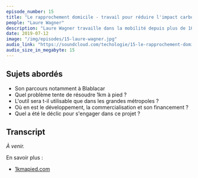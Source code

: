 ```yaml
---
episode_number: 15
title: "Le rapprochement domicile - travail pour réduire l'impact carbone"
people: "Laure Wagner"
description: "Laure Wagner travaille dans la mobilité depuis plus de 10 ans notamment chez Blablacar. Elle lance 1km à Pied, pour démocratiser la réalisation de diagnostic mobilité sur la base de fichiers RH et pour identifier des solutions de réduction des trajets, ce qui est à la fois bénéfique pour les entreprises, les salariés et l'environnement."
date: 2019-07-12
image: "/img/episodes/15-laure-wagner.jpg"
audio_link: "https://soundcloud.com/techologie/15-le-rapprochement-domicile-travail-pour-reduire-limpact-carbone-avec-laure-wagner"
audio_size_in_megabyte: 15
---
```


## Sujets abordés

* Son parcours notamment à Blablacar
* Quel problème tente de résoudre 1km à pied ?
* L'outil sera t-il utilisable que dans les grandes métropoles ?
* Où en est le développement, la commercialisation et son financement ?
* Quel a été le déclic pour s'engager dans ce projet ?

## Transcript

_À venir._

<div class="block">
En savoir plus :

* [1kmapied.com](https://www.1kmapied.com/)

</div>
